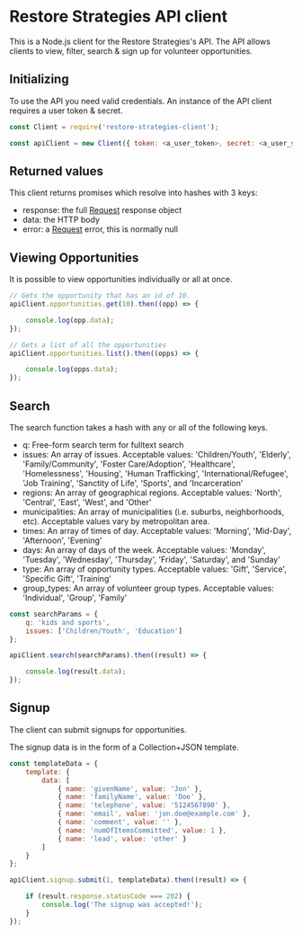 # Restore Strategies API client

This is a Node.js client for the Restore Strategies's API. The API allows clients to view, filter, search & sign up for volunteer opportunities.

## Initializing

To use the API you need valid credentials. An instance of the API client requires a user token & secret.

```javascript
const Client = require('restore-strategies-client');

const apiClient = new Client({ token: <a_user_token>, secret: <a_user_secet>});
```

## Returned values

This client returns promises which resolve into hashes with 3 keys:

* response: the full [Request](https://www.npmjs.com/package/request) response object
* data: the HTTP body
* error: a [Request](https://www.npmjs.com/package/request) error, this is normally null

## Viewing Opportunities

It is possible to view opportunities individually or all at once.

```javascript
// Gets the opportunity that has an id of 10.
apiClient.opportunities.get(10).then((opp) => {

    console.log(opp.data);
});

// Gets a list of all the opportunities
apiClient.opportunities.list().then((opps) => {

    console.log(opps.data);
});
```

## Search

The search function takes a hash with any or all of the following keys.

* q: Free-form search term for fulltext search
* issues: An array of issues. Acceptable values: 'Children/Youth', 'Elderly', 'Family/Community', 'Foster Care/Adoption', 'Healthcare', 'Homelessness', 'Housing', 'Human Trafficking', 'International/Refugee', 'Job Training', 'Sanctity of Life', 'Sports', and 'Incarceration'
* regions: An array of geographical regions. Acceptable values: 'North', 'Central', 'East', 'West', and 'Other'
* municipalities: An array of municipalities (i.e. suburbs, neighborhoods, etc). Acceptable values vary by metropolitan area.
* times: An array of times of day. Acceptable values: 'Morning', 'Mid-Day', 'Afternoon', 'Evening'
* days: An array of days of the week. Acceptable values: 'Monday', 'Tuesday', 'Wednesday', 'Thursday', 'Friday', 'Saturday', and 'Sunday'
* type: An array of opportunity types. Acceptable values: 'Gift', 'Service', 'Specific Gift', 'Training'
* group_types: An array of volunteer group types. Acceptable values: 'Individual', 'Group', 'Family'


```javascript
const searchParams = {
    q: 'kids and sports',
    issues: ['Children/Youth', 'Education']
};

apiClient.search(searchParams).then((result) => {

    console.log(result.data);
});
```

## Signup

The client can submit signups for opportunities.

The signup data is in the form of a Collection+JSON template.

```javascript
const templateData = {
    template: {
        data: [
            { name: 'givenName', value: 'Jon' },
            { name: 'familyName', value: 'Doe' },
            { name: 'telephone', value: '5124567890' },
            { name: 'email', value: 'jon.doe@example.com' },
            { name: 'comment', value: '' },
            { name: 'numOfItemsCommitted', value: 1 },
            { name: 'lead', value: 'other' }
        ]
    }
};

apiClient.signup.submit(1, templateData).then((result) => {

    if (result.response.statusCode === 202) {
        console.log('The signup was accepted!');
    }
});
```
